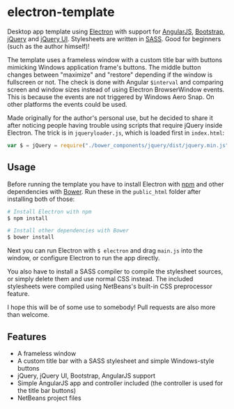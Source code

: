 # electron-template

Desktop app template using [Electron](https://github.com/atom/electron) with support for [AngularJS](https://github.com/angular/angular.js), [Bootstrap](https://github.com/twbs/bootstrap), [jQuery](https://github.com/jquery/jquery) and [jQuery UI](https://github.com/jquery/jquery-ui). Stylesheets are written in [SASS](https://github.com/sass/sass). Good for beginners (such as the author himself)!

The template uses a frameless window with a custom title bar with buttons mimicking Windows application frame's buttons. The middle button changes between "maximize" and "restore" depending if the window is fullscreen or not. The check is done with Angular `$interval` and comparing screen and window sizes instead of using Electron BrowserWindow events. This is because the events are not triggered by Windows Aero Snap. On other platforms the events could be used.

Made originally for the author's personal use, but he decided to share it after noticing people having trouble using scripts that require jQuery inside Electron. The trick is in `jqueryloader.js`, which is loaded first in `index.html`:
```js
var $ = jQuery = require("./bower_components/jquery/dist/jquery.min.js");
```

## Usage

Before running the template you have to install Electron with [npm](https://www.npmjs.com/) and other dependencies with [Bower](https://github.com/bower/bower). Run these in the `public_html` folder after installing both of those:
```sh
# Install Electron with npm
$ npm install

# Install other dependencies with Bower
$ bower install
```

Next you can run Electron with `$ electron` and drag `main.js` into the window, or configure Electron to run the app directly.

You also have to install a SASS compiler to compile the stylesheet sources, or simply delete them and use normal CSS instead. The included stylesheets were compiled using NetBeans's built-in CSS preprocessor feature.

I hope this will be of some use to somebody! Pull requests are also more than welcome.

## Features

* A frameless window
* A custom title bar with a SASS stylesheet and simple Windows-style buttons
* jQuery, jQuery UI, Bootstrap, AngularJS support
* Simple AngularJS app and controller included (the controller is used for the title bar buttons)
* NetBeans project files
